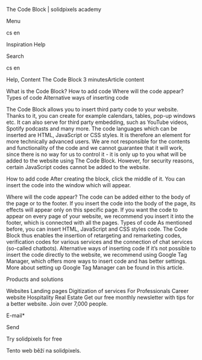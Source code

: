 <p>The Code Block | solidpixels academy</p>
<p>Menu</p>
<p>cs en</p>
<p>Inspiration Help</p>
<p>Search</p>
<p>cs en</p>
<p>Help, Content
The Code Block
3 minutesArticle content</p>
<p>What is the Code Block?
How to add code
Where will the code appear?
Types of code
Alternative ways of inserting code</p>
<p>The Code Block allows you to insert third party code to your website. Thanks to it, you can create for example calendars, tables, pop-up windows etc.
It can also serve for third party embedding, such as YouTube videos, Spotify podcasts and many more.
The code languages which can be inserted are HTML, JavaScript or CSS styles. It is therefore an element for more technically advanced users.
We are not responsible for the contents and functionality of the code and we cannot guarantee that it will work, since there is no way for us to control it - it is only up to you what will be added to the website using The Code Block.
However, for security reasons, certain JavaScript codes cannot be added to the website.</p>
<p>How to add code
After creating the block, click the middle of it. You can insert the code into the window which will appear.</p>
<p>Where will the code appear?
The code can be added either to the body of the page or to the footer.
If you insert the code into the body of the page, its effects will appear only on this specific page.
If you want the code to appear on every page of your website, we recommend you insert it into the footer, which is connected with all the pages.
Types of code
As mentioned before, you can insert HTML, JavaScript and CSS styles code.
The Code Block thus enables the insertion of retargeting and remarketing codes, verification codes for various services and the connection of chat services (so-called chatbots).
Alternative ways of inserting code
If it’s not possible to insert the code directly to the website, we recommend using Google Tag Manager, which offers more ways to insert code and has better settings. More about setting up Google Tag Manager can be found in this article.</p>
<p>Products and solutions</p>
<p>Websites
Landing pages
Digitization of services
For Professionals
 Career website
Hospitality
Real Estate
 Get our free monthly newsletter with tips for a better website. Join over 7,000 people.</p>
<p>E-mail*</p>
<p>Send</p>
<p>Try solidpixels for free</p>
<p>Tento web běží na solidpixels.</p>